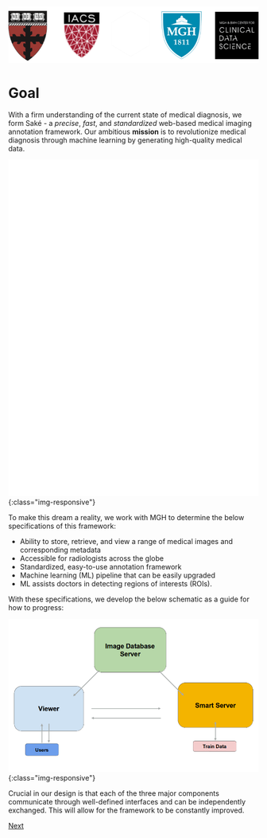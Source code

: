 ![logos](images/logo5.png)

# Goal

With a firm understanding of the current state of medical diagnosis, we form Saké - a *precise*, *fast*, and *standardized* web-based medical imaging annotation framework.  Our ambitious **mission** is to revolutionize medical diagnosis through machine learning by generating high-quality medical data.

![SakeLogo](images/goal/sakelogowhite.png){:class="img-responsive"}

To make this dream a reality, we work with MGH to determine the below specifications of this framework:

- Ability to store, retrieve, and view a range of medical images and corresponding metadata
- Accessible for radiologists across the globe
- Standardized, easy-to-use annotation framework
- Machine learning (ML) pipeline that can be easily upgraded 
- ML assists doctors in detecting regions of interests (ROIs).

With these specifications, we develop the below schematic as a guide for how to progress:

![architecture diagram](images/implementation/architecture.png){:class="img-responsive"}

Crucial in our design is that each of the three major components communicate through well-defined interfaces and can be independently exchanged.  This will allow for the framework to be constantly improved.

[Next](http://sakeviewer.com/implementation.html)
